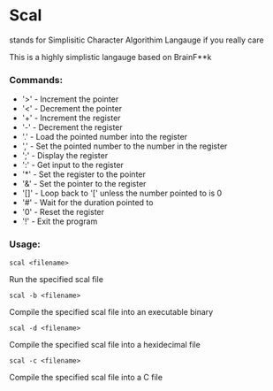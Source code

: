 # Scal
stands for Simplisitic Character Algorithim Langauge if you really care

This is a highly simplistic langauge based on BrainF**k

### Commands:
- '>' - Increment the pointer
- '<' - Decrement the pointer
- '+' - Increment the register
- '-' - Decrement the register
- '.' - Load the pointed number into the register
- ',' - Set the pointed number to the number in the register
- ';' - Display the register
- ':' - Get input to the register
- '*' - Set the register to the pointer
- '&' - Set the pointer to the register
- '[]' - Loop back to '[' unless the number pointed to is 0
- '#' - Wait for the duration pointed to
- '0' - Reset the register
- '!' - Exit the program

### Usage:
```
scal <filename>
```
Run the specified scal file<br>
```
scal -b <filename>
```
Compile the specified scal file into an executable binary
```
scal -d <filename>
```
Compile the specified scal file into a hexidecimal file
```
scal -c <filename>
```
Compile the specified scal file into a C file